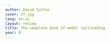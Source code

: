 ```yaml
---
author: David Sutton
cover: 77.jpg
lang: en-us
layout: review
title: The complete book of model railroading
year: 0
---
```


